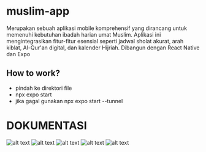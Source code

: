 # muslim-app
Merupakan sebuah aplikasi mobile komprehensif yang dirancang untuk memenuhi kebutuhan ibadah harian umat Muslim. Aplikasi ini mengintegrasikan fitur-fitur esensial seperti jadwal sholat akurat, arah kiblat, Al-Qur'an digital, dan kalender Hijriah. Dibangun dengan React Native dan Expo

## How to work?
* pindah ke direktori file 
* npx expo start
* jika gagal gunakan npx expo start --tunnel

# DOKUMENTASI
![alt text](image-5.png)
![alt text](image-6.png)
![alt text](image-7.png)
![alt text](image-9.png)
![alt text](image-10.png)